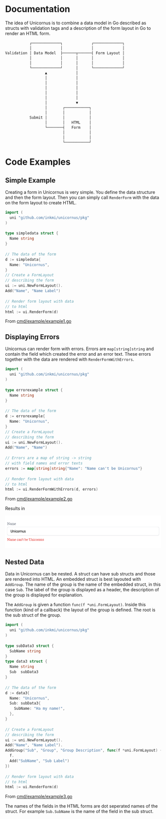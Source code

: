 # Documentation

The idea of Unicornus is to combine a data model in Go described as structs with validation tags and a description of the form layout in Go to render an HTML form.


```
           ┌─────────────┐             ┌─────────────┐
           │             │             │             │
Validation │ Data Model  ├──────┬──────┤ Form Layout │
           │             │      │      │             │
           │             │      │      │             │
           └─────────────┘      │      └─────────────┘
                  ▲             │
                  │             │
                  │             │
                  │             │
                  │             │
                  │             │
                  │             ▼
                  │       ┌───────────┐
                  │       │           │
           Submit │       │           │
                  │       │   HTML    │
                  └───────┤   Form    │
                          │           │
                          │           │
                          └───────────┘
```

# Code Examples



## Simple Example


Creating a form in Unicornus is very simple. You define the data structure and
then the form layout. Then you can simply call `RenderForm` with the data on the form layout to create HTML.

```go
import (
  uni "github.com/inkmi/unicornus/pkg"
)

type simpledata struct {
  Name string
}

// The data of the form
d := simpledata{
  Name: "Unicornus",
}
// Create a FormLayout
// describing the form
ui := uni.NewFormLayout().
Add("Name", "Name Label")

// Render form layout with data
// to html
html := ui.RenderForm(d)
```
From [cmd/example/example1.go](cmd/example/example1.go)


## Displaying Errors


Unicornus can render form with errors. Errors are `map[string]string` and contain the field which created the error and an error text. These errors together with the data are rendered with `RenderFormWithErrors`.

```go
import (
  uni "github.com/inkmi/unicornus/pkg"
)

type errorexample struct {
  Name string
}

// The data of the form
d := errorexample{
  Name: "Unicornus",
}
// Create a FormLayout
// describing the form
ui := uni.NewFormLayout().
Add("Name", "Name")

// Errors are a map of string -> string
// with field names and error texts
errors := map[string]string{"Name": "Name can't be Unicornus"}

// Render form layout with data
// to html
html := ui.RenderFormWithErrors(d, errors)
```
From [cmd/example/example2.go](cmd/example/example2.go)

Results in

<img src="https://raw.githubusercontent.com/inkmi/unicornus/master/formexample.png" width="600">

## Nested Data


Data in Unicornus can be nested. A struct can have sub structs and those are rendered into HTML.
An embedded struct is best layouted with `AddGroup`. The name of the group is the name of the
embedded struct, in this case `Sub`. The label of the group is displayed as a header, the
description of the group is displayed for explanation.

The `AddGroup` is given a function `func(f *uni.FormLayout)`. Inside this function (kind of a callback)
the layout of the group is defined. The root is the sub struct of the group.


```go
import (
  uni "github.com/inkmi/unicornus/pkg"
)

type subData3 struct {
  SubName string
}
type data3 struct {
  Name string
  Sub  subData3
}

// The data of the form
d := data3{
  Name: "Unicornus",
  Sub: subData3{
    SubName: "Ha my name!",
  },
}

// Create a FormLayout
// describing the form
ui := uni.NewFormLayout().
Add("Name", "Name Label").
AddGroup("Sub", "Group", "Group Description", func(f *uni.FormLayout) {
  f.
  Add("SubName", "Sub Label")
})

// Render form layout with data
// to html
html := ui.RenderForm(d)
```
From [cmd/example/example3.go](cmd/example/example3.go)

The names of the fields in the HTML forms are dot seperated names of the struct. For example `Sub.SubName` is the
name of the field in the sub struct.

